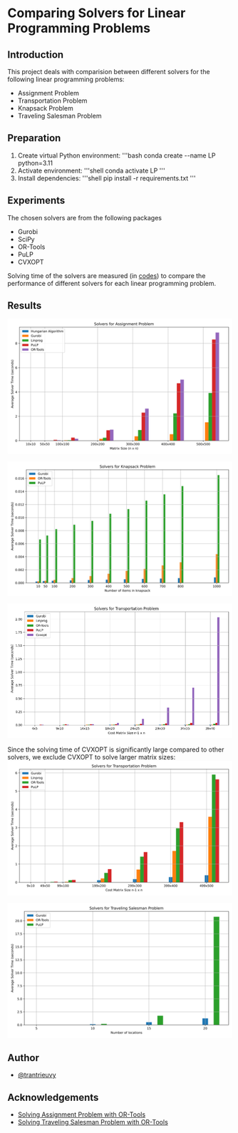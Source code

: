 # Comparing Solvers for Linear Programming Problems


## Introduction

This project deals with comparision between different solvers for the following linear programming problems:
- Assignment Problem
- Transportation Problem
- Knapsack Problem
- Traveling Salesman Problem

## Preparation
1. Create virtual Python environment:
'''bash
conda create --name LP python=3.11
2. Activate environment:
'''shell
conda activate LP
'''
3. Install dependencies:
'''shell
pip install -r requirements.txt
'''

## Experiments

The chosen solvers are from the following packages
- Gurobi
- SciPy
- OR-Tools
- PuLP
- CVXOPT

Solving time of the solvers are measured (in [codes](/codes)) to compare the performance of different solvers for each linear programming problem.


## Results

![Solvers for Assignment Problem](/results/assignment_plot.svg "Solvers for Assignment Problem")

![Solvers for Knapsack Problem](/results/knapsack_plot.svg "Solvers for Knapsack Problem")

![Solvers (including CVXOPT) for Transportation Problem](/results/transportation_plot_include_cvxopt.png "Solvers (including CVXOPT) for Transportation Problem")

Since the solving time of CVXOPT is significantly large compared to other solvers, we exclude CVXOPT to solve larger matrix sizes:
![Solvers for Transportation Problem](/results/transportation_plot.svg "Solvers for Transportation Problem")

![Solvers for Traveling Salesman Problem](/results/tsp_plot_small.svg "Solvers for Traveling Salesman Problem")


## Author

- [@trantrieuvy](https://www.github.com/trantrieuvy)


## Acknowledgements

 - [Solving Assignment Problem with OR-Tools](https://developers.google.com/optimization/assignment/assignment_example?hl=en)
 - [Solving Traveling Salesman Problem with OR-Tools](https://developers.google.com/optimization/routing/tsp?hl=en)
